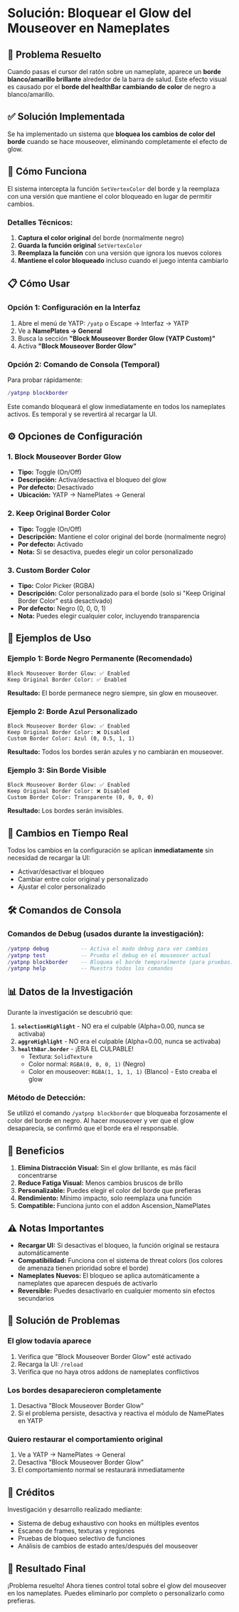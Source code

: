 # Solución: Bloquear el Glow del Mouseover en Nameplates

## 🎯 Problema Resuelto

Cuando pasas el cursor del ratón sobre un nameplate, aparece un **borde blanco/amarillo brillante** alrededor de la barra de salud. Este efecto visual es causado por el **borde del healthBar cambiando de color** de negro a blanco/amarillo.

## ✅ Solución Implementada

Se ha implementado un sistema que **bloquea los cambios de color del borde** cuando se hace mouseover, eliminando completamente el efecto de glow.

## 🔧 Cómo Funciona

El sistema intercepta la función `SetVertexColor` del borde y la reemplaza con una versión que mantiene el color bloqueado en lugar de permitir cambios.

### Detalles Técnicos:
1. **Captura el color original** del borde (normalmente negro)
2. **Guarda la función original** `SetVertexColor`
3. **Reemplaza la función** con una versión que ignora los nuevos colores
4. **Mantiene el color bloqueado** incluso cuando el juego intenta cambiarlo

## 📋 Cómo Usar

### Opción 1: Configuración en la Interfaz

1. Abre el menú de YATP: `/yatp` o Escape → Interfaz → YATP
2. Ve a **NamePlates → General**
3. Busca la sección **"Block Mouseover Border Glow (YATP Custom)"**
4. Activa **"Block Mouseover Border Glow"**

### Opción 2: Comando de Consola (Temporal)

Para probar rápidamente:
```lua
/yatpnp blockborder
```
Este comando bloqueará el glow inmediatamente en todos los nameplates activos. Es temporal y se revertirá al recargar la UI.

## ⚙️ Opciones de Configuración

### 1. **Block Mouseover Border Glow**
- **Tipo:** Toggle (On/Off)
- **Descripción:** Activa/desactiva el bloqueo del glow
- **Por defecto:** Desactivado
- **Ubicación:** YATP → NamePlates → General

### 2. **Keep Original Border Color**
- **Tipo:** Toggle (On/Off)
- **Descripción:** Mantiene el color original del borde (normalmente negro)
- **Por defecto:** Activado
- **Nota:** Si se desactiva, puedes elegir un color personalizado

### 3. **Custom Border Color**
- **Tipo:** Color Picker (RGBA)
- **Descripción:** Color personalizado para el borde (solo si "Keep Original Border Color" está desactivado)
- **Por defecto:** Negro (0, 0, 0, 1)
- **Nota:** Puedes elegir cualquier color, incluyendo transparencia

## 🎨 Ejemplos de Uso

### Ejemplo 1: Borde Negro Permanente (Recomendado)
```
Block Mouseover Border Glow: ✅ Enabled
Keep Original Border Color: ✅ Enabled
```
**Resultado:** El borde permanece negro siempre, sin glow en mouseover.

### Ejemplo 2: Borde Azul Personalizado
```
Block Mouseover Border Glow: ✅ Enabled
Keep Original Border Color: ❌ Disabled
Custom Border Color: Azul (0, 0.5, 1, 1)
```
**Resultado:** Todos los bordes serán azules y no cambiarán en mouseover.

### Ejemplo 3: Sin Borde Visible
```
Block Mouseover Border Glow: ✅ Enabled
Keep Original Border Color: ❌ Disabled
Custom Border Color: Transparente (0, 0, 0, 0)
```
**Resultado:** Los bordes serán invisibles.

## 🔄 Cambios en Tiempo Real

Todos los cambios en la configuración se aplican **inmediatamente** sin necesidad de recargar la UI:
- Activar/desactivar el bloqueo
- Cambiar entre color original y personalizado
- Ajustar el color personalizado

## 🛠️ Comandos de Consola

### Comandos de Debug (usados durante la investigación):
```lua
/yatpnp debug          -- Activa el modo debug para ver cambios
/yatpnp test           -- Prueba el debug en el mouseover actual
/yatpnp blockborder    -- Bloquea el borde temporalmente (para pruebas)
/yatpnp help           -- Muestra todos los comandos
```

## 📊 Datos de la Investigación

Durante la investigación se descubrió que:

1. **`selectionHighlight`** - NO era el culpable (Alpha=0.00, nunca se activaba)
2. **`aggroHighlight`** - NO era el culpable (Alpha=0.00, nunca se activaba)
3. **`healthBar.border`** - ¡ERA EL CULPABLE!
   - Textura: `SolidTexture`
   - Color normal: `RGBA(0, 0, 0, 1)` (Negro)
   - Color en mouseover: `RGBA(1, 1, 1, 1)` (Blanco) - Esto creaba el glow

### Método de Detección:
Se utilizó el comando `/yatpnp blockborder` que bloqueaba forzosamente el color del borde en negro. Al hacer mouseover y ver que el glow desaparecía, se confirmó que el borde era el responsable.

## 🚀 Beneficios

1. **Elimina Distracción Visual:** Sin el glow brillante, es más fácil concentrarse
2. **Reduce Fatiga Visual:** Menos cambios bruscos de brillo
3. **Personalizable:** Puedes elegir el color del borde que prefieras
4. **Rendimiento:** Mínimo impacto, solo reemplaza una función
5. **Compatible:** Funciona junto con el addon Ascension_NamePlates

## ⚠️ Notas Importantes

- **Recargar UI:** Si desactivas el bloqueo, la función original se restaura automáticamente
- **Compatibilidad:** Funciona con el sistema de threat colors (los colores de amenaza tienen prioridad sobre el borde)
- **Nameplates Nuevos:** El bloqueo se aplica automáticamente a nameplates que aparecen después de activarlo
- **Reversible:** Puedes desactivarlo en cualquier momento sin efectos secundarios

## 🐛 Solución de Problemas

### El glow todavía aparece
1. Verifica que "Block Mouseover Border Glow" esté activado
2. Recarga la UI: `/reload`
3. Verifica que no haya otros addons de nameplates conflictivos

### Los bordes desaparecieron completamente
1. Desactiva "Block Mouseover Border Glow"
2. Si el problema persiste, desactiva y reactiva el módulo de NamePlates en YATP

### Quiero restaurar el comportamiento original
1. Ve a YATP → NamePlates → General
2. Desactiva "Block Mouseover Border Glow"
3. El comportamiento normal se restaurará inmediatamente

## 📝 Créditos

Investigación y desarrollo realizado mediante:
- Sistema de debug exhaustivo con hooks en múltiples eventos
- Escaneo de frames, texturas y regiones
- Pruebas de bloqueo selectivo de funciones
- Análisis de cambios de estado antes/después del mouseover

## 🎉 Resultado Final

¡Problema resuelto! Ahora tienes control total sobre el glow del mouseover en los nameplates. Puedes eliminarlo por completo o personalizarlo como prefieras.
